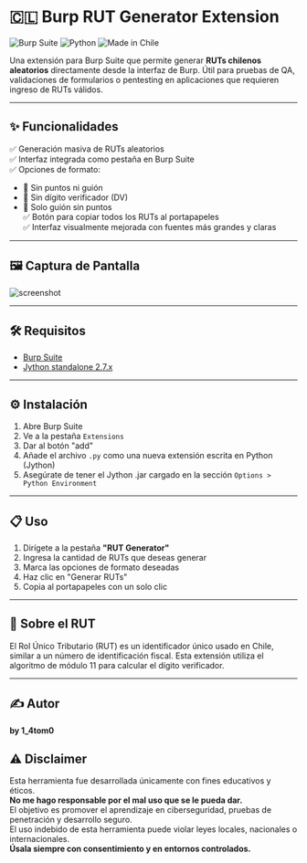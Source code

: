 # 🇨🇱 Burp RUT Generator Extension

![Burp Suite](https://img.shields.io/badge/Burp%20Suite-Extension-orange?logo=burp-suite&style=flat-square)
![Python](https://img.shields.io/badge/Built%20with-Jython-blue?logo=python&style=flat-square)
![Made in Chile](https://img.shields.io/badge/Made%20in-Chile-red?style=flat-square)

Una extensión para Burp Suite que permite generar **RUTs chilenos aleatorios** directamente desde la interfaz de Burp. Útil para pruebas de QA, validaciones de formularios o pentesting en aplicaciones que requieren ingreso de RUTs válidos.

---

## ✨ Funcionalidades

✅ Generación masiva de RUTs aleatorios  
✅ Interfaz integrada como pestaña en Burp Suite  
✅ Opciones de formato:
- 🔹 Sin puntos ni guión
- 🔹 Sin dígito verificador (DV)
- 🔹 Solo guión sin puntos  
✅ Botón para copiar todos los RUTs al portapapeles  
✅ Interfaz visualmente mejorada con fuentes más grandes y claras

---

## 🖼️ Captura de Pantalla

![screenshot](https://i.imgur.com/S5Ma5yJ.png)

---

## 🛠️ Requisitos

- [Burp Suite](https://portswigger.net/burp)
- [Jython standalone 2.7.x](https://www.jython.org/download)

---

## ⚙️ Instalación

1. Abre Burp Suite
2. Ve a la pestaña `Extensions`
3. Dar al botón "add"
4. Añade el archivo `.py` como una nueva extensión escrita en Python (Jython)
5. Asegúrate de tener el Jython .jar cargado en la sección `Options > Python Environment`

---

## 📋 Uso

1. Dirígete a la pestaña **"RUT Generator"**
2. Ingresa la cantidad de RUTs que deseas generar
3. Marca las opciones de formato deseadas
4. Haz clic en "Generar RUTs"
5. Copia al portapapeles con un solo clic

---

## 🧠 Sobre el RUT

El Rol Único Tributario (RUT) es un identificador único usado en Chile, similar a un número de identificación fiscal. Esta extensión utiliza el algoritmo de módulo 11 para calcular el dígito verificador.

---

## ✍️ Autor

**by 1_4tom0**


## ⚠️ Disclaimer

Esta herramienta fue desarrollada únicamente con fines educativos y éticos.  
**No me hago responsable por el mal uso que se le pueda dar.**  
El objetivo es promover el aprendizaje en ciberseguridad, pruebas de penetración y desarrollo seguro.  
El uso indebido de esta herramienta puede violar leyes locales, nacionales o internacionales.  
**Úsala siempre con consentimiento y en entornos controlados.**
